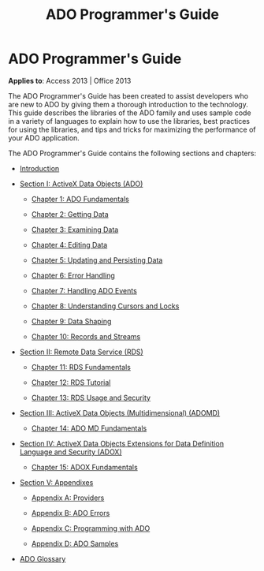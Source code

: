 ﻿---
title: ADO Programmer's Guide
TOCTitle: ADO Programmer's Guide
ms:assetid: b68a982e-17b6-7dd6-ca9d-3a5960d815da
ms:mtpsurl: https://msdn.microsoft.com/library/JJ249876(v=office.15)
ms:contentKeyID: 48547278
ms.date: 09/18/2015
mtps_version: v=office.15
---

# ADO Programmer's Guide

**Applies to**: Access 2013 | Office 2013

The ADO Programmer's Guide has been created to assist developers who are new to ADO by giving them a thorough introduction to the technology. This guide describes the libraries of the ADO family and uses sample code in a variety of languages to explain how to use the libraries, best practices for using the libraries, and tips and tricks for maximizing the performance of your ADO application.

The ADO Programmer's Guide contains the following sections and chapters:

- [Introduction](introduction-to-ado-programming.md)
  
- [Section I: ActiveX Data Objects (ADO)](section-i-activex-data-objects.md)
    
    - [Chapter 1: ADO Fundamentals](chapter-1-ado-fundamentals.md)
    
    - [Chapter 2: Getting Data](chapter-2-getting-data.md)
    
    - [Chapter 3: Examining Data](chapter-3-examining-data.md)
    
    - [Chapter 4: Editing Data](chapter-4-editing-data.md)
    
    - [Chapter 5: Updating and Persisting Data](chapter-5-updating-and-persisting-data.md)
    
    - [Chapter 6: Error Handling](chapter-6-error-handling.md)
    
    - [Chapter 7: Handling ADO Events](chapter-7-handling-ado-events.md)
    
    - [Chapter 8: Understanding Cursors and Locks](chapter-8-understanding-cursors-and-locks.md)
    
    - [Chapter 9: Data Shaping](chapter-9-data-shaping.md)
    
    - [Chapter 10: Records and Streams](chapter-10-records-and-streams.md)

- [Section II: Remote Data Service (RDS)](section-ii-remote-data-service.md)
    
    - [Chapter 11: RDS Fundamentals](chapter-11-rds-fundamentals.md)
    
    - [Chapter 12: RDS Tutorial](chapter-12-rds-tutorial.md)
    
    - [Chapter 13: RDS Usage and Security](chapter-13-rds-usage-and-security.md)

- [Section III: ActiveX Data Objects (Multidimensional) (ADOMD)](section-iii-ado-multidimensional-ado-md.md)
    
    - [Chapter 14: ADO MD Fundamentals](chapter-14-ado-md-fundamentals.md)

- [Section IV: ActiveX Data Objects Extensions for Data Definition Language and Security (ADOX)](section-iv-ado-extensions-for-data-definition-language-and-security-adox.md)
    
    - [Chapter 15: ADOX Fundamentals](chapter-15-adox-fundamentals.md)

- [Section V: Appendixes](section-v-appendixes.md)
    
    - [Appendix A: Providers](appendix-a-providers.md)
    
    - [Appendix B: ADO Errors](appendix-b-ado-errors.md)
    
    - [Appendix C: Programming with ADO](appendix-c-programming-with-ado.md)
    
    - [Appendix D: ADO Samples](appendix-d-ado-samples.md)

- [ADO Glossary](ado-glossary.md)

